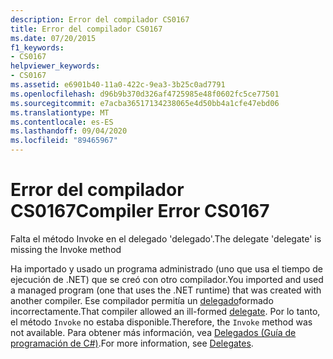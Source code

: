 ```yaml
---
description: Error del compilador CS0167
title: Error del compilador CS0167
ms.date: 07/20/2015
f1_keywords:
- CS0167
helpviewer_keywords:
- CS0167
ms.assetid: e6901b40-11a0-422c-9ea3-3b25c0ad7791
ms.openlocfilehash: d96b9b370d326af4725985e48f0602fc5ce77501
ms.sourcegitcommit: e7acba36517134238065e4d50bb4a1cfe47ebd06
ms.translationtype: MT
ms.contentlocale: es-ES
ms.lasthandoff: 09/04/2020
ms.locfileid: "89465967"
---
```

# <a name="compiler-error-cs0167"></a><span data-ttu-id="87cbe-103">Error del compilador CS0167</span><span class="sxs-lookup"><span data-stu-id="87cbe-103">Compiler Error CS0167</span></span>
<span data-ttu-id="87cbe-104">Falta el método Invoke en el delegado 'delegado'.</span><span class="sxs-lookup"><span data-stu-id="87cbe-104">The delegate 'delegate' is missing the Invoke method</span></span>  
  
 <span data-ttu-id="87cbe-105">Ha importado y usado un programa administrado (uno que usa el tiempo de ejecución de .NET) que se creó con otro compilador.</span><span class="sxs-lookup"><span data-stu-id="87cbe-105">You imported and used a managed program (one that uses the .NET runtime) that was created with another compiler.</span></span> <span data-ttu-id="87cbe-106">Ese compilador permitía un [delegado](../language-reference/builtin-types/reference-types.md)formado incorrectamente.</span><span class="sxs-lookup"><span data-stu-id="87cbe-106">That compiler allowed an ill-formed [delegate](../language-reference/builtin-types/reference-types.md).</span></span> <span data-ttu-id="87cbe-107">Por lo tanto, el método `Invoke` no estaba disponible.</span><span class="sxs-lookup"><span data-stu-id="87cbe-107">Therefore, the `Invoke` method was not available.</span></span> <span data-ttu-id="87cbe-108">Para obtener más información, vea [Delegados (Guía de programación de C#)](../programming-guide/delegates/index.md).</span><span class="sxs-lookup"><span data-stu-id="87cbe-108">For more information, see [Delegates](../programming-guide/delegates/index.md).</span></span>
